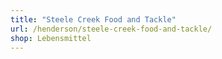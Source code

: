 ```yaml
---
title: "Steele Creek Food and Tackle"
url: /henderson/steele-creek-food-and-tackle/
shop: Lebensmittel
---
```

